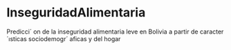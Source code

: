 # InseguridadAlimentaria
Predicci´ on de la  inseguridad  alimentaria leve en  Bolivia a partir de  caracter´ısticas  sociodemogr´ aficas y  del hogar

